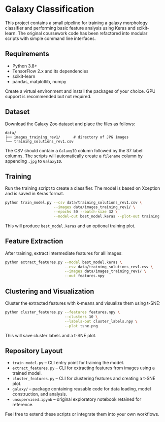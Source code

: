 # Galaxy Classification

This project contains a small pipeline for training a galaxy morphology classifier and performing basic feature analysis using Keras and scikit-learn. The original coursework code has been refactored into modular scripts with simple command line interfaces.

## Requirements

* Python 3.8+
* TensorFlow 2.x and its dependencies
* scikit-learn
* pandas, matplotlib, numpy

Create a virtual environment and install the packages of your choice. GPU support is recommended but not required.

## Dataset

Download the Galaxy Zoo dataset and place the files as follows:

```
data/
├── images_training_rev1/      # directory of JPG images
└── training_solutions_rev1.csv
```

The CSV should contain a `GalaxyID` column followed by the 37 label columns. The scripts will automatically create a `filename` column by appending `.jpg` to `GalaxyID`.

## Training

Run the training script to create a classifier. The model is based on Xception and is saved in Keras format.

```bash
python train_model.py --csv data/training_solutions_rev1.csv \
                      --images data/images_training_rev1/ \
                      --epochs 50 --batch-size 32 \
                      --model-out best_model.keras --plot-out training.png
```

This will produce `best_model.keras` and an optional training plot.

## Feature Extraction

After training, extract intermediate features for all images:

```bash
python extract_features.py --model best_model.keras \
                           --csv data/training_solutions_rev1.csv \
                           --images data/images_training_rev1/ \
                           --out features.npy
```

## Clustering and Visualization

Cluster the extracted features with k-means and visualize them using t-SNE:

```bash
python cluster_features.py --features features.npy \
                           --clusters 10 \
                           --labels-out cluster_labels.npy \
                           --plot tsne.png
```

This will save cluster labels and a t-SNE plot.

## Repository Layout

- `train_model.py` – CLI entry point for training the model.
- `extract_features.py` – CLI for extracting features from images using a trained model.
- `cluster_features.py` – CLI for clustering features and creating a t-SNE plot.
- `galaxy/` – package containing reusable code for data loading, model construction, and analysis.
- `unsupervised.ipynb` – original exploratory notebook retained for reference.

Feel free to extend these scripts or integrate them into your own workflows.
